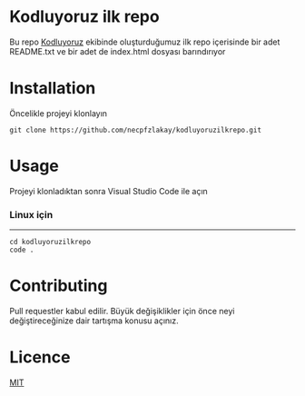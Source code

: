 # Kodluyoruz ilk repo

Bu repo [Kodluyoruz](https://www.kodluyoruz.org/)  ekibinde oluşturduğumuz ilk repo
içerisinde bir adet README.txt ve bir adet de index.html dosyası barındırıyor

# Installation

Öncelikle projeyi klonlayın

```
git clone https://github.com/necpfzlakay/kodluyoruzilkrepo.git
```

# Usage 

Projeyi klonladıktan sonra Visual Studio Code ile açın 

### Linux için
***
```
cd kodluyoruzilkrepo
code .
```

# Contributing 

Pull requestler kabul edilir. Büyük değişiklikler için önce neyi değiştireceğinize dair tartışma konusu açınız.

# Licence
[MIT]()
